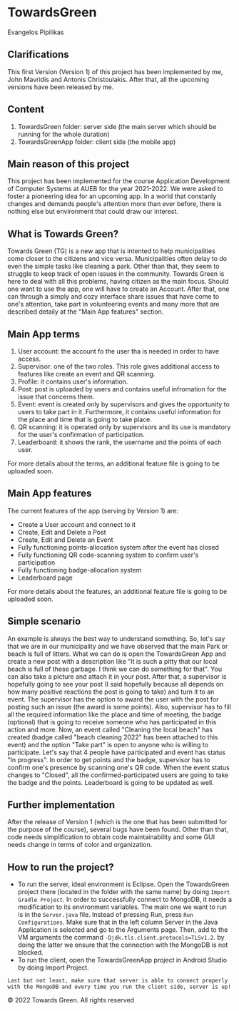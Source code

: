 # TowardsGreen
Evangelos Pipilikas

## Clarifications
This first Version (Version 1) of this project has been implemented by me, John Mavridis and Antonis Christoulakis. After that, all the upcoming versions have been released by me.

## Content
1. TowardsGreen folder: server side (the main server which should be running for the whole duration)
2. ΤοwardsGreenApp folder: client side (the mobile app)

## Main reason of this project
This project has been implemented for the course Application Development of Computer Systems at AUEB for the year 2021-2022. We were asked to foster a pioneering idea for an upcoming app. In a world that constanly changes and demands people's attention more than ever before, there is nothing else but environment that could draw our interest.

## What is Towards Green?
Towards Green (TG) is a new app that is intented to help municipalities come closer to the citizens and vice versa. Municipalities often delay to do even the simple tasks like cleaning a park. Other than that, they seem to struggle to keep track of open issues in the community. Towards Green is here to deal with all this problems, having citizen as the main focus. Should one want to use the app, one will have to create an Account. After that, one can through a simply and cozy interface share issues that have come to one's attention, take part in volunteering events and many more that are described detaily at the "Main App features" section.

## Main App terms
1. User account: the account fo the user tha is needed in order to have access.
2. Supervisor: one of the two roles. This role gives additional access to features like create an event and QR scanning.
3. Profile: it contains user's information.
3. Post: post is uploaded by users and contains useful infromation for the issue that concerns them.
4. Event: event is created only by supervisors and gives the opportunity to users to take part in it. Furthermore, it contains useful information for the place and time that is going to take place.
5. QR scanning: it is operated only by supervisors and its use is mandatory for the user's confirmation of participation.
6. Leaderboard: it shows the rank, the username and the points of each user.

For more details about the terms, an additional feature file is going to be uploaded soon.

## Main App features
The current features of the app (serving by Version 1) are:
* Create a User account and connect to it
* Create, Edit and Delete a Post
* Create, Edit and Delete an Event
* Fully functioning points-allocation system after the event has closed
* Fully functioning QR code-scanning system to confirm user's participation
* Fully functioning badge-allocation system
* Leaderboard page

For more details about the features, an additional feature file is going to be uploaded soon.

## Simple scenario
An example is always the best way to understand something. So, let's say that we are in our municipality and we have observed that the main Park or beach is full of litters. What we can do is open the TowardsGreen App and create a new post with a description like "It is such a pitty that our local beach is full of these garbage. I think we can do something for that". You can also take a picture and attach it in your post. After that, a supervisor is hopefully going to see your post (I said hopefully because all depends on how many positive reactions the post is going to take) and turn it to an event. The supervisor has the option to award the user with the post for posting such an issue (the award is some points). Also, supervisor has to fill all the required information like the place and time of meeting, the badge (optional) that is going to receive someone who has participated in this action and more. Now, an event called "Cleaning the local beach" has created (badge called "beach cleaning 2022" has been attached to this event) and the option "Take part" is open to anyone who is willing to participate. Let's say that 4 people have participated and event has status "In progress". In order to get points and the badge, supervisor has to confirm one's presence by scanning one's QR code. When the event status changes to "Closed", all the confirmed-participated users are going to take the badge and the points. Leaderboard is going to be updated as well.

## Further implementation
After the release of Version 1 (which is the one that has been submitted for the purpose of the course), several bugs have been found. Other than that, code needs simplification to obtain code maintainability and some GUI needs change in terms of color and organization.

## How to run the project?
* To run the server, ideal environment is Eclipse. Open the TowardsGreen project there (located in the folder with the same name) by doing `Import Gradle Project`. In order to successfully connect to MongoDB, it needs a modification to its environment variables. The main one we want to run is in the `Server.java` file. Instead of pressing Run, press `Run Configurations`. Make sure that in the left column Server in the Java Application is selected and go to the Arguments page. Then, add to the VM arguments the command `-Djdk.tls.client.protocols=TLSv1.2`. by doing the latter we ensure that the connection with the MongoDB is not blocked.
* To run the client, open the TowardsGreenApp project in Android Studio by doing Import Project.
~~~
Last but not least, make sure that server is able to connect properly with the MongoDB and every time you run the client side, server is up!
~~~

© 2022 Towards Green.  All rights reserved

